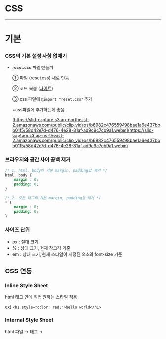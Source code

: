 # CSS

---

# 기본

### CSS의 기본 **설정 사항 없애기**

- reset.css 파일 만들기
    
    ① 파일 (reset.css) 새로 만듬
    
    ② 코드 복붙 ([사이트](https://meyerweb.com/eric/tools/css/reset/))
    
    ③ css 파일에 `@import "reset.css"` 추가
    
    +css파일에 추가하는게 좋음
    
    [https://slid-capture.s3.ap-northeast-2.amazonaws.com/public/clip_videos/b6982c476559498bae1a6e437bbb01f5/58d42e7d-d476-4e28-81af-ad9c9c7cb9a1.webm](https://slid-capture.s3.ap-northeast-2.amazonaws.com/public/clip_videos/b6982c476559498bae1a6e437bbb01f5/58d42e7d-d476-4e28-81af-ad9c9c7cb9a1.webm)
    

### 브라우저와 공간 사이 공백 제거

```css
/* 1. html, body의 기본 margin, padding값 제거 */
html, body {
	margin : 0;
	padding: 0;
}

/* 2. 모든 태그의 기본 margin, padding값 제거 */
* {
	margin : 0;
	padding: 0;
}
```

### 사이즈 단위

- px : 절대 크기
- % : 상대 크기, 현재 창크긱 기준
- em : 상대 크기, 현재 스타일이 지정된 요소의 font-size 기준

## CSS 연동

### Inline Style Sheet

html 태그 안에 직접 원하는 스타일 적용

ex) `<h1 style="color: red;">hello world</h1>`

### Internal Style Sheet

html 파일 → <head> 태그 → <style> 태그 안에 css코드 작성

```html
<head>
	<style>
		<!-- css 코드 작성 -->
	</style>
</head>
```

### External Style Sheet👑

css 파일 따로 만들고, 링크 연결

```html
<head>
	<link rel="stylesheet" href="style.css">
</head>
```

(단축 코드: `link:css`)

---

## 캐스캐이딩

CSS적용의 우선순위

### 1. 순서

나중에 적용한 속성값의 우선순위가 높음

### 2. 디테일

더 구체적으로 작성된 선택자의 우선순위가 높음

```css
/* header > p 지정시 */
header p { color: red; } /* 최종 실행 */
p { color: blue; }
```

### 3. 선택자

<aside>
💡 style > id > class > type

</aside>

---

## css 적용의 우선순위

1. 속성 값 뒤에 !important
2. HTML태그에 inline으로 style속성 지정
3. id선택자 > class선택자, 추상 클래스 (예 `:hover`) > 태그 선택자

# Selector (선택자)

### Type

`tag { 속성: 속성값; }`

지정 태그 안에 있는 내용 모두 선택됨

### Id

`#id {속성: 속성값}`

- ID 여러개 지칭하는 법 : `#id, #id, #id ... {속성:속성값;}`

### C**lass**

`.class {속성:속성값;}`

- class 안의 class 선택하기 : `.class1 .class2 {~;}`

### 이외

- 전체 선택 : `* {속성: 속성값}`
- `tag.class` or `tag#id` (띄어쓰기x) ⇒ tag 중에서 class나 id 찾기
    
    (`tag .class` or `tag #id` ⇒ tag의 자식 중에서 찾기)
    

---

## **combinator (연결자)**

선택자 사이에 관계를 설정하는 방식

### 부모·자식 **지정**

- `부모 자식 {…}` : 부모 안 모든 자식태그에 적용
- `부모 > 자식 {…}` : 직계 자식에게만 적용
- `자식 + 자식 {…}` : 인접 선택자/ 바로 다음에 있는 자매 tag에 지시
- `자식~자식 {…}` : 뒤에 오는 자매 모두에게 지시 (바로 뒤x)

```
a:link { color: red; }
a:visted { color: purple; }

```

```html
<head>
	<stlye>
		h1 { color: red; } // 자식 본인의 속성값 지정
		header { color: blue; } // 부모의 속성값 지정 (뒤에 나왔어도 영향x)
	</style>
</head>

<body>
	<header>
		<h1>naver</h1> // 빨간색 
	</header>
</body>
```

부모태그의 모든 속성이 자식에게 상속x ⇒ 동일한 속성에 다른 속성값을 가진다면 자식은 자신의 속성값을 가짐

### 속성 지정

- `[속성] {...}` : 특정 속성을 가진 요소 모두 선택

```html
<input type="text" placeholder="username" required />
<input type="e-mail" placeholder="e-mail" />
```

```css
input:required { color: blue; } /* required한 input에만 적용 */
input:optional { color: red; } /* required하지 않은 input에 적용 */
```

### 속성-속성값 지정

`tag[속성="속성값"] {~}`

- 지정값 제외 : `tag:not ([속성="속성값"]) {~}`
- 문자열 속성 선택자
    1. `[속성 ~= "string"] {…}`
        
        해당 속성-속성값에 ‘string’이라는 문자열을 포함하고 있다면 모두 포함
        
        - 공백 기준으로 문자열을 인식
            
            ⇒ ex) ‘string’, ‘love string’ 가능 / ‘lovestring’ 불가능  
            
        
        ![https://slid-capture.s3.ap-northeast-2.amazonaws.com/public/capture_markup_images/cfbeaa4ea93f4c8d883e09a2f471fb40/625a0152-30c8-42de-9743-b7e26963306f.png](https://slid-capture.s3.ap-northeast-2.amazonaws.com/public/capture_markup_images/cfbeaa4ea93f4c8d883e09a2f471fb40/625a0152-30c8-42de-9743-b7e26963306f.png)
        
    2. `[속성 ^= "string"] {…}`
        
        해당 속성-속성값이 ‘string’으로 시작하는 요소 모두 포함
        
    3. `[속성 $= "string"] {…}`
        
        해당 속성-속성값이 ‘string’으로 끝나는 요소 모두 포함
        

---

## **pseudo selector**

여러 tag에 하나하나 id나 class 지정하기보다, 효율적으로 순서를 매겨서 지시하는 방법

형제 사이에서의 순서에 따라 요소를 선택

### tag: **nth-child**

- `first-child {…}` 형제 요소 중 가장 첫 요소에 적용
- `last-child {…}` 형제 요소 중 가장 마지막 요소에 적용
- `nth-child(숫자)` 지정한 순서에 적용
- `nth-child(even)` 짝수에 적용
- `nth-child(odd)` 홀수에 적용
- `nth-child(숫자n+숫자)`
    
    ![https://slid-capture.s3.ap-northeast-2.amazonaws.com/public/capture_images/cfbeaa4ea93f4c8d883e09a2f471fb40/ee0e527e-2e0c-4d9b-a995-816062e9472a.png](https://slid-capture.s3.ap-northeast-2.amazonaws.com/public/capture_images/cfbeaa4ea93f4c8d883e09a2f471fb40/ee0e527e-2e0c-4d9b-a995-816062e9472a.png)
    
    ![첫번째 적용 후, 3번째마다 적용됨](https://slid-capture.s3.ap-northeast-2.amazonaws.com/public/capture_images/cfbeaa4ea93f4c8d883e09a2f471fb40/783d50bf-ec9b-4538-8f4a-aec243377282.png)
    
    첫번째 적용 후, 3번째마다 적용됨
    

### tag: **nth-of-type(n)**

동일한 타입들 안에서 순서를 따짐

(even, odd, 2n+1 … 을 넣어서 활용 가능)

- `first-of-type`  첫번째
- `last-of-type` 마지막
- `nth-of-type(2)` 2번째 span 에 적용

### 주의사항

- 타입은 신경X, 오직 순서만 신경
    
    ![https://slid-capture.s3.ap-northeast-2.amazonaws.com/public/capture_markup_images/cfbeaa4ea93f4c8d883e09a2f471fb40/7d02766a-91e9-4931-ab0b-7ad0e59fdddd.png](https://slid-capture.s3.ap-northeast-2.amazonaws.com/public/capture_markup_images/cfbeaa4ea93f4c8d883e09a2f471fb40/7d02766a-91e9-4931-ab0b-7ad0e59fdddd.png)
    
- `tag : first-child` 하면 tag 안에 박스의 first-child도 선택됨
    
    ```html
    <main>
      <p>Hello World</p> // 적용
    	<p>Hello World</p>
    	<div>
    		<p>Hello World</p> // 적용(?)
    	</div>
    </main>
    ```
    
    ```css
    main p:first-child {
      color: red;
    }
    ```
    
    여기서 이렇게 하면 맨 위, 맨 아래 아이콘만 선택되는 것이 아니라 <span>안에 <i>도 선택
    

---

## **pseudo element**

### **::placeholder**

`tag::placeholder {…}`

tag 중 placeholder에만 적용 (입력텍스트에는 적용x)

### **::selection**

`tag::selection {…}`

드래그 된 부분만 적용 (padding 은 적용 안됨)

### ::**first-letter**

`tag::first-letter {…}`

첫번째 글자만 적용

- `first-line` : 첫번째 줄에 적용

# BOX

![https://slid-capture.s3.ap-northeast-2.amazonaws.com/public/image_upload/cfbeaa4ea93f4c8d883e09a2f471fb40/b754122e-ab70-47ee-8c6b-8d23a372e2a8.png](https://slid-capture.s3.ap-northeast-2.amazonaws.com/public/image_upload/cfbeaa4ea93f4c8d883e09a2f471fb40/b754122e-ab70-47ee-8c6b-8d23a372e2a8.png)

## margin

기본으로 body는 margin 값 가짐 (삭제: `margin: 0;`)

### 값 설정

- `margin-top/ left/ right/ botom;`
- `margin: 숫자;` 사방에 다 적용
- `margin: 상 우 하 좌` (시계방향)
- `margin: 상하 좌우`
- **`margin: 0 auto;`**
    
    ![https://slid-capture.s3.ap-northeast-2.amazonaws.com/public/image_upload/b6982c476559498bae1a6e437bbb01f5/82221621-50f9-4316-af34-9b0db6b918d0.png](https://slid-capture.s3.ap-northeast-2.amazonaws.com/public/image_upload/b6982c476559498bae1a6e437bbb01f5/82221621-50f9-4316-af34-9b0db6b918d0.png)
    
    - 가로 정중앙 만들 수 있는 코드
    - space-between은 글자수에 따라 중앙 아닐 수 있음 → auto를 적절히 잘 사용하면 가능

### collapsing margins (마진병합현상)

경계가 닿으면 박스의 margin이 같아지는 현상

![https://slid-capture.s3.ap-northeast-2.amazonaws.com/public/image_upload/cfbeaa4ea93f4c8d883e09a2f471fb40/71735d27-e3c5-42f9-a44a-53e6f131eb27.png](https://slid-capture.s3.ap-northeast-2.amazonaws.com/public/image_upload/cfbeaa4ea93f4c8d883e09a2f471fb40/71735d27-e3c5-42f9-a44a-53e6f131eb27.png)

1. **형제 간의 마진 병합**
    
    인접 형제 박스 간 상하 마진이 겹칠 때⇒ 같거나 큰 값으로 상쇄
    
2. **부모 자식간의 마진 병합**
    
    부모와 첫번째(or 마지막) 자식의 상단(or 하단) 마진이 겹칠 때
    
    → (예상) 자식에 margin-top or bottom 지정 시, 자식만 내려오거나 올라옴
    
    → (실제 실행) 부모도 같이 내려오거나 올라옴 (값의 크기와는 상관없이 상쇄된 마진은 부모 박스의 바깥으로 나타남)
    
    ⇒ 부모 박스에 padding이나 border값을 주어 벽을 만들어 예방 가능
    
3. **빈 요소의 상하 마진이 겹칠 때**
- 상쇄 규칙 예외
    - 박스가 `position: absolute` 된 상태
    - 박스가 `float: left/right` 된 상태 (단, clear 되지 않은 상태)
    - 박스가 `display: flex` 일 때 내부 flexbox item
    - 박스가 `display: grid` 일 때 내부 grid item

---

## **border**

### 속성 지정

- `border: 두께 스타일 색상`
- `border-style` 스타일 변경 ex) solid, dotted …
- `border-radius` 모서리 둥글게 만들기
    - 원 모양 `border-radius: 50%`
    - 특정 모서리만 수정 `border- (top or bottom) - (left or right) - radius : ~;`
        
        
        ![https://slid-capture.s3.ap-northeast-2.amazonaws.com/public/capture_images/b6982c476559498bae1a6e437bbb01f5/bcb5f19b-72ac-43f7-88b3-d7242c174069.png](https://slid-capture.s3.ap-northeast-2.amazonaws.com/public/capture_images/b6982c476559498bae1a6e437bbb01f5/bcb5f19b-72ac-43f7-88b3-d7242c174069.png)
        
        ![https://slid-capture.s3.ap-northeast-2.amazonaws.com/public/capture_images/b6982c476559498bae1a6e437bbb01f5/ae5166a0-fefb-474a-b087-46a7fccc8591.png](https://slid-capture.s3.ap-northeast-2.amazonaws.com/public/capture_images/b6982c476559498bae1a6e437bbb01f5/ae5166a0-fefb-474a-b087-46a7fccc8591.png)
        
- **box사이즈 유지하면서 border만들기**
    
    **`box-sizing: border-box`**
    
    width,height 지정 상태에서 border 지정 
    
    → 크기 유지 위해 박스가 커짐 (width: 50px / border: 30px ⇒ 크기 80px이 됨) 
    
    → **`box-sizing: border-box` 사용** 
    
    **⇒** box사이즈 신경쓰지 않고 border 만들어짐
    
    (width: 50px / border: 30px ⇒ 결과적으로 50px으로 보임)
    

### **border vs outline**

- border : 상자 바깥으로 확장하면서 테두리 적용
- outline : 상자 안쪽으로 테두리 생김

∴ border은 박스 크기가 커짐/ outline은 변화 없음

# Block / Inline

 `display: ~;`

## **block**

1. y축 정렬 형태로 출력 (줄바꿈 현상)
2. width, heigth로 크기 지정 가능
3. 상하 배치 작업 가능

ex) `<div>` `<header>` `<address>` `<p>` 등 대다수

## **inline**

1. x축 정렬 형태로 출력 (한 줄에 다같이 출력)
2. 크기 지정 불가능
3. 상하 배치 작업 불가능

ex)  `<span>` `<a>` `<img>` `<code>` 등 일부 (이거 외우는게 편함)

- box 지정
    - padding : 사방에 작용
    - margin : 좌우만 작용(사방에 만들고 싶다면 block)
- `vartical-align` : inline에만 사용되는 y축 정렬

## **inline-block**

inline&block의 특성 동시 적용

- **장점** : inline 처럼 한 줄이지만 height/ width 가질 수 있음
    
    **단점** : 한 페이지를 채우면 좌우 여백의 크기가 다름
    
    inline이 가지고 있는 미세한 여백을 다루기 까다로움
    

![margin-right 값을 준다고 해도… 과하게 주면 다음줄로 넘어감](https://slid-capture.s3.ap-northeast-2.amazonaws.com/public/capture_images/cfbeaa4ea93f4c8d883e09a2f471fb40/aa89737d-1955-4f90-af69-146d4d8b8690.png)

margin-right 값을 준다고 해도… 과하게 주면 다음줄로 넘어감

![스크롤에 따라 크기가 달라짐](CSS%20e3b504eef37142fa8ab9b5d9e7f08432/Untitled.png)

스크롤에 따라 크기가 달라짐

### float

- 원 사용법 : 이미지와 텍스트 자연스럽게 어우러지게 배치할 때 사용~
    
    ![2022-09-13 21;17;28.PNG](CSS%20e3b504eef37142fa8ab9b5d9e7f08432/2022-09-13_211728.png)
    
- 구 사용법 : (flex, grid 탄생 전) 이를 이용해서 container 정렬했음
    
    새로운 레이어층을 만들어 왼쪽, 오른쪽 끝으로 정렬시 사용
    
    첫 태그 float → 다음 태그 float → 다음 태그 clear
    
    ⇒ 앞에 두 블럭은 일렬로 정렬되고, 세번째부터 아래로 정렬
    
1. `float: none` : 정렬 x
2. `float: left` : 왼쪽 정렬
3. `float: right` : 오른쪽 정렬
- `clear: left/ right/ both` : float 제어 (끄기)
    
    다음 태그가 float로 정렬된 공간 아래로 들어가게 하려면(float 속성을 끄려면) 다음 태그에  넣어주기
    
- 부모의 크기가 정렬하기 작다면 다음줄로 넘어감

# F**lexbox**

inline-block의 단점 극복 → 기본 값 유지하면서 창 크기에 가변적

- 한 줄로 배치
- 내용물의 크기만큼 width 차지
    
    ![block](CSS%20e3b504eef37142fa8ab9b5d9e7f08432/Untitled%201.png)
    
    block
    
    ![flex](CSS%20e3b504eef37142fa8ab9b5d9e7f08432/Untitled%202.png)
    
    flex
    
- height는 컨테이너의 높이만큼 늘어남
    
    ![Untitled](CSS%20e3b504eef37142fa8ab9b5d9e7f08432/Untitled%203.png)
    
- flex-direction: column을 적용하면 height가 지정됨
    
    ## flex의 width와 height
    
    flex를 설정하면 내용물의 크기에 맞춰 width가 지정됨
    
    - 기본값
        
        ```css
        .main-chat {
          margin-top: 120px;
        }
        
        .chat__timestamp {
          background-color: rgba(0, 0, 0, 0.3);
          color: white;
          padding: 15px;
          border-radius: 25px;
        }
        ```
        
        ![Untitled](CSS%20e3b504eef37142fa8ab9b5d9e7f08432/Untitled%204.png)
        
    
    - flex 설정 시
        
        ```css
        .main-chat {
          margin-top: 120px;
          display: flex;
        }
        ```
        
        ![Untitled](CSS%20e3b504eef37142fa8ab9b5d9e7f08432/Untitled%205.png)
        
    
    - flex-direction: column; 적용시
        
        ```css
        .main-chat {
          margin-top: 120px;
          display: flex;
          flex-direction: column;
        }
        ```
        
        ![Untitled](CSS%20e3b504eef37142fa8ab9b5d9e7f08432/Untitled%206.png)
        
        - 다시 늘어난 이유?
            
            수직, 수평이 뒤바뀌어서 현재 width가 아닌 내용물에 맞게 height가 적용된 상태
            
    - align-items: center; 적용
        
        ```css
        .main-chat {
          margin-top: 120px;
          display: flex;
          flex-direction: column;
        	align-items: center;
        }
        ```
        
        ![Untitled](CSS%20e3b504eef37142fa8ab9b5d9e7f08432/Untitled%207.png)
        
        다시 줄어들었다
        
        이유는... 나도 모름
        

## container 속성

flex item들의 부모인 container에 지정하는 속성

- `display : flex`

### flex-direction

정렬 방향 지정

- `row` 왼→오 정렬
    
    ![Untitled](CSS%20e3b504eef37142fa8ab9b5d9e7f08432/Untitled%208.png)
    
- `row-reverse` 오→왼 정렬
    
    (reverse: start 와 end의 순서도 뒤바뀜)
    
    ![Untitled](CSS%20e3b504eef37142fa8ab9b5d9e7f08432/Untitled%209.png)
    
- `column` 위→아래 정렬
    
    (justify-content & align-items 의 축이 뒤바뀜)
    
- `column-reverse` 아래→위 정렬
- 사용 예시 (box의 순서 뒤집기)
    
    파랑 이용해서 빨강 만들기
    
    ![https://slid-capture.s3.ap-northeast-2.amazonaws.com/public/capture_markup_images/b6982c476559498bae1a6e437bbb01f5/f01b1be7-cc2c-4fb2-a59a-b44e26e09219.png](https://slid-capture.s3.ap-northeast-2.amazonaws.com/public/capture_markup_images/b6982c476559498bae1a6e437bbb01f5/f01b1be7-cc2c-4fb2-a59a-b44e26e09219.png)
    
    1. **modifier 추가**
        
        ![https://slid-capture.s3.ap-northeast-2.amazonaws.com/public/capture_markup_images/b6982c476559498bae1a6e437bbb01f5/600f371f-45b1-421f-8905-8e6c04f57600.png](https://slid-capture.s3.ap-northeast-2.amazonaws.com/public/capture_markup_images/b6982c476559498bae1a6e437bbb01f5/600f371f-45b1-421f-8905-8e6c04f57600.png)
        
        파랑 태그를 그대로 복사한 다음, modifier (–own)을 붙여 다른 속성 부여하기
        
    
    **2. 태그의 순서 바꾸기**
    
    - `order: n;`
        
        현재 요소의 배치 순서를 지정 (오름차순으로 정렬)
        
        - flex 자식만 사용 가능
        - 단점: 자식수가 많아지면 써야할 코드 많아짐
        
        ![https://slid-capture.s3.ap-northeast-2.amazonaws.com/public/capture_markup_images/b6982c476559498bae1a6e437bbb01f5/753ee2ec-dd3b-46a6-9df6-55edf62b30f4.png](https://slid-capture.s3.ap-northeast-2.amazonaws.com/public/capture_markup_images/b6982c476559498bae1a6e437bbb01f5/753ee2ec-dd3b-46a6-9df6-55edf62b30f4.png)
        
        ![https://slid-capture.s3.ap-northeast-2.amazonaws.com/public/capture_markup_images/b6982c476559498bae1a6e437bbb01f5/27728793-7533-43bb-92a7-4a53078b4907.png](https://slid-capture.s3.ap-northeast-2.amazonaws.com/public/capture_markup_images/b6982c476559498bae1a6e437bbb01f5/27728793-7533-43bb-92a7-4a53078b4907.png)
        
        ![html은 bubble → time 순서로 작성되어있으나 order을 지정해주자 오름차순으로 정렬됨 (0이 먼저)](https://slid-capture.s3.ap-northeast-2.amazonaws.com/public/capture_images/b6982c476559498bae1a6e437bbb01f5/eb622466-c672-4316-a3b5-b6094308d171.png)
        
        html은 bubble → time 순서로 작성되어있으나 order을 지정해주자 오름차순으로 정렬됨 (0이 먼저)
        
    1. **row-reverse**
        
        `flex-direction: row-reverse;`
        
        이거 한 방이면 순서가 거꾸로 바뀐다
        
        - flex 자식만 사용 가능
        - 단점: 세세하게 순서 지정 불가
        

### flex-wrap

container안의 요소들이 강제로 한줄에 배치 or 여러행으로 나눌 것인지 결정

- `nowrap` (기본값)
    
    화면 크기를 줄여도 요소 크기를 줄여 한 줄에 모두 배치
    
    ![Untitled](CSS%20e3b504eef37142fa8ab9b5d9e7f08432/Untitled%2010.png)
    

- `wrap`
    
    화면이 꽉 차면 다음 줄로 넘어감
    
    ![Untitled](CSS%20e3b504eef37142fa8ab9b5d9e7f08432/Untitled%2011.png)
    

- `wrap-reverse`
    
    위에서부터 거꾸로 줄세우기
    
    ![Untitled](CSS%20e3b504eef37142fa8ab9b5d9e7f08432/Untitled%2012.png)
    

### flex-flow

`flex-flow: direction wrap여부`

flex-direction, flex-wrap을 혼합해서 쓸 수 있음

### justify-content

아이템을 배치하는 방법

### 기본축 설정

컨테이너는 주축과 교차축을 가지고 있음

![Untitled](CSS%20e3b504eef37142fa8ab9b5d9e7f08432/Untitled%2013.png)

- **y축 정렬**
    
    `align-items: ~;`
    
    body의 height 설정하고 적용해야 함 (height: 100vh)
    
    - 설정하지 않으면 body가 안의 tag의 값에 맞춰져 있어서 변화 없을 수 있음

- **속성값**
    - `center`
    - `flex-end` : 끝 정렬
    - `flex-start`: 기본값
    - `space-evenly`: 빈 공간 같은 크기로 나누어 배치
    - `space-around` / `space-between` …
    
    ![https://slid-capture.s3.ap-northeast-2.amazonaws.com/public/image_upload/cfbeaa4ea93f4c8d883e09a2f471fb40/fcbf428a-9564-4056-8ce9-c70a0ff44839.png](https://slid-capture.s3.ap-northeast-2.amazonaws.com/public/image_upload/cfbeaa4ea93f4c8d883e09a2f471fb40/fcbf428a-9564-4056-8ce9-c70a0ff44839.png)
    

# **position**

## **fixed**

`position: fixed;`

- 스크롤 내려도 지정된 위치 그대로 있음
- fixed 하는 순간, 아예 다른 레이어가 됨 (맨위 레이어)
    
    아래에 태그를 작성하면 밑으로 놓이는게 아니라 아래 깔리는 형태가 됨
    
    (z-index로 레이어 변경 가능)
    

![fixed 된 상태에서 top/ bottom/ left/ right 로 위치 설정하면](https://slid-capture.s3.ap-northeast-2.amazonaws.com/public/capture_images/cfbeaa4ea93f4c8d883e09a2f471fb40/912d2275-ad8d-4d91-8954-b34c16846e4e.png)

fixed 된 상태에서 top/ bottom/ left/ right 로 위치 설정하면

![아예 위로 올라감. wheat 색깔 네모는 스크롤 내려도 계속 저 자리에 있음](https://slid-capture.s3.ap-northeast-2.amazonaws.com/public/capture_images/cfbeaa4ea93f4c8d883e09a2f471fb40/c9563345-bb39-4078-a300-b64e90f12e81.png)

아예 위로 올라감. wheat 색깔 네모는 스크롤 내려도 계속 저 자리에 있음

## **static**

`position: static;`

- 레이아웃이 박스를 처음 위치하는 곳에 둠
- top/bottom/left… 사용 불가 (쓰려면 relative)

## **relative**

`position: relative;`

`top/ bottom/ left/ right: 숫자;`

- 자기 자신을 기준으로 위치 적용
- top/ bottom/ left/ right 방향에서 숫자 만큼 떨어짐
    
    (top: 10px; 하면 위로 이동하는게 아니라 아래로 10px만큼 이동)
    

![https://slid-capture.s3.ap-northeast-2.amazonaws.com/public/capture_images/cfbeaa4ea93f4c8d883e09a2f471fb40/307013c3-4f11-4bd4-b636-eee60e1bebf7.png](https://slid-capture.s3.ap-northeast-2.amazonaws.com/public/capture_images/cfbeaa4ea93f4c8d883e09a2f471fb40/307013c3-4f11-4bd4-b636-eee60e1bebf7.png)

![https://slid-capture.s3.ap-northeast-2.amazonaws.com/public/capture_images/cfbeaa4ea93f4c8d883e09a2f471fb40/d1bb932a-d26b-4844-9725-3d7bab562f94.png](https://slid-capture.s3.ap-northeast-2.amazonaws.com/public/capture_images/cfbeaa4ea93f4c8d883e09a2f471fb40/d1bb932a-d26b-4844-9725-3d7bab562f94.png)

## **absolute**

`position: absolute;`

`top/ bottom/ left/ right: 숫자;`

- 새로운 레이어를 형성, 제일 위로 떠서 위치 선정
- 아래에 태그를 작성 시, 밑으로 놓이는게 아니라 아래 깔리는 형태가 됨
    
    (z-index 설정해서 레이어 수정 가능)
    
- 적용 시, width/ height이 적용되어 있지 않다면 자식의 사이즈에 맞춰 줄어듬
- 가장 가까운 relative한 부모 기준 (없으면 body 기준)

![green의 부모 = div, div에 relative 설정](https://slid-capture.s3.ap-northeast-2.amazonaws.com/public/capture_images/cfbeaa4ea93f4c8d883e09a2f471fb40/31702fd7-89e1-45b5-9eb8-55f8c39a27ee.png)

green의 부모 = div, div에 relative 설정

![div 안에서 초록박스 움직임](https://slid-capture.s3.ap-northeast-2.amazonaws.com/public/capture_images/cfbeaa4ea93f4c8d883e09a2f471fb40/af25b30b-fa11-450c-8c70-138100af1d65.png)

div 안에서 초록박스 움직임

- 스크롤 맨 밑에 놓고 싶다면 꼭 body에 relative 적용할 것
    - body에 relative 설정 시: 찐으로 스크롤 내리면 제일 밑에 있음
        
        ![https://slid-capture.s3.ap-northeast-2.amazonaws.com/public/image_upload/cfbeaa4ea93f4c8d883e09a2f471fb40/676112d5-a407-43e4-8cda-6418e6baf738.png](https://slid-capture.s3.ap-northeast-2.amazonaws.com/public/image_upload/cfbeaa4ea93f4c8d883e09a2f471fb40/676112d5-a407-43e4-8cda-6418e6baf738.png)
        
    - body에 relative 미설정 시: 펼쳤을 때 보이는 화면 기준으로 이동
        
        ex) bottom: 0px → 스크롤을 내리기 전에는 맨 밑 스크롤을 내리면 밑에 공간 더 있음
        
        ![https://slid-capture.s3.ap-northeast-2.amazonaws.com/public/image_upload/cfbeaa4ea93f4c8d883e09a2f471fb40/12f02250-c25f-4a03-aee1-3d275b98c974.png](https://slid-capture.s3.ap-northeast-2.amazonaws.com/public/image_upload/cfbeaa4ea93f4c8d883e09a2f471fb40/12f02250-c25f-4a03-aee1-3d275b98c974.png)
        

- **absolute 요소를 부모 정중앙에 놓기**
    - absolte 요소에 top: 50%, letf: 50% 를 선언하면, 요소의 좌상단 꼭지점이 정중앙에 옴
    - transform: translate (-50%, -50%); 하면 요소의 크기를 기준으로 너비와 높이의 50%만큼 좌상으로 이동하니까 정중앙으로 옴
        
        

## **레이어 설정하기**

`z-index: ~;`

- default: 0
- 숫자가 작을수록 밑의 layer, 클수록 위의 layer
- `position: fixed/absolute` 에 이용 가능.

![Untitled](CSS%20e3b504eef37142fa8ab9b5d9e7f08432/Untitled%2014.png)

# **states**

## **active**

`tag:active {…}`

마우스로 누르는 동안 적용

![https://slid-capture.s3.ap-northeast-2.amazonaws.com/public/capture_images/cfbeaa4ea93f4c8d883e09a2f471fb40/d03dee8d-3ae1-4eed-8f89-cb998ec7927f.png](https://slid-capture.s3.ap-northeast-2.amazonaws.com/public/capture_images/cfbeaa4ea93f4c8d883e09a2f471fb40/d03dee8d-3ae1-4eed-8f89-cb998ec7927f.png)

![Untitled](CSS%20e3b504eef37142fa8ab9b5d9e7f08432/Untitled%2015.png)

## **hover**

`tag:hover {…}`

마우스를 올리기만 하면 적용

- button 에게 속성을 하나라도 부여하면 지정되어 있던 border 속성을 잃어버림 (완전 이해x)

## **focus**

`tag:focus {…}`

선택이 되면 적용

![input 같은 경우, 입력하려고 하면 속성 적용](https://slid-capture.s3.ap-northeast-2.amazonaws.com/public/capture_images/cfbeaa4ea93f4c8d883e09a2f471fb40/11203e96-f4a2-4993-913a-9d4da0a1f283.png)

input 같은 경우, 입력하려고 하면 속성 적용

- 클릭했을 때 생기는 테두리 없애기

`tag: focus, tag: active {outline: none; }`

## link / **visited**

- `a:link {…}` : 방문한 적 없는 링크에 적용
- `a:visited {…}` : 방문한 적 있는 링크에 적

## **focus-within**

`tag:focus-within {…}`

tag의 자식이 focused(선택)되면 tag에게 적용

![https://slid-capture.s3.ap-northeast-2.amazonaws.com/public/capture_images/cfbeaa4ea93f4c8d883e09a2f471fb40/f2a433eb-45d3-4c76-8e75-d3a1cca116b3.png](https://slid-capture.s3.ap-northeast-2.amazonaws.com/public/capture_images/cfbeaa4ea93f4c8d883e09a2f471fb40/f2a433eb-45d3-4c76-8e75-d3a1cca116b3.png)

![선택x](https://slid-capture.s3.ap-northeast-2.amazonaws.com/public/capture_images/cfbeaa4ea93f4c8d883e09a2f471fb40/95cf7bd2-9021-47ad-bab7-1254acdc6ff3.png)

선택x

![안에 칸 하나 선택되니까 form의 border 변함!](https://slid-capture.s3.ap-northeast-2.amazonaws.com/public/capture_images/cfbeaa4ea93f4c8d883e09a2f471fb40/79bd2a20-ecf2-464d-8118-02af07659ff1.png)

안에 칸 하나 선택되니까 form의 border 변함!

## **연계 사용**

- `tag1:state tag2 {…}`
    
    tag1이 state 일 때 → tag2에 …적용
    

![https://slid-capture.s3.ap-northeast-2.amazonaws.com/public/capture_markup_images/cfbeaa4ea93f4c8d883e09a2f471fb40/e42f4673-467d-4643-a5c4-05549b464ea8.png](https://slid-capture.s3.ap-northeast-2.amazonaws.com/public/capture_markup_images/cfbeaa4ea93f4c8d883e09a2f471fb40/e42f4673-467d-4643-a5c4-05549b464ea8.png)

![ form에 hover하면, input의 background-color적용](https://slid-capture.s3.ap-northeast-2.amazonaws.com/public/capture_images/cfbeaa4ea93f4c8d883e09a2f471fb40/ac66302b-ee77-41ee-a3c7-08a4bff29dc0.png)

 form에 hover하면, input의 background-color적용

- `tag1:state tag2:state {…}`
    
    두 조건이 모두 맞을때 … 실행
    

![https://slid-capture.s3.ap-northeast-2.amazonaws.com/public/capture_images/cfbeaa4ea93f4c8d883e09a2f471fb40/64c73c21-3be7-4352-bbb9-c6945aee2f4b.png](https://slid-capture.s3.ap-northeast-2.amazonaws.com/public/capture_images/cfbeaa4ea93f4c8d883e09a2f471fb40/64c73c21-3be7-4352-bbb9-c6945aee2f4b.png)

![https://slid-capture.s3.ap-northeast-2.amazonaws.com/public/capture_images/cfbeaa4ea93f4c8d883e09a2f471fb40/e42726e3-810a-4be8-83f8-d0126f9c89cd.png](https://slid-capture.s3.ap-northeast-2.amazonaws.com/public/capture_images/cfbeaa4ea93f4c8d883e09a2f471fb40/e42726e3-810a-4be8-83f8-d0126f9c89cd.png)

![form 위에 마우스 올라가있고, input 선택되니까 실행](https://slid-capture.s3.ap-northeast-2.amazonaws.com/public/capture_images/cfbeaa4ea93f4c8d883e09a2f471fb40/8b6ba9d5-a20a-4739-b065-edd7501a57a4.png)

form 위에 마우스 올라가있고, input 선택되니까 실행

# 주요 속성

## 글자 속성

- `font-family: 폰트명, 폰트명…` : 폰트 선택
    - 입력한 순서대로 우선순위 적용
    - 브라우저마다 지원 폰트 다르므로 여러 개 작성하기
        
        맨 마지막은 `sans-serif` ⇒ 모든 브라우저에서 지원하므로 디폴트값임
        
- `font-weight` : 글씨 두께 (100~900 사이의 수/ bold)
- `font-size`
- `font-style` : `italic` (기울이기) … 등등
- `text-align` : 글씨 x축 정렬
- `line-height: n`  : 줄높이 설정 (한줄일 경우 y축 높이 조절 가능)
- `text-transform: uppercase;` : 대문자 변환 (html에서 소문자로 작성됐을 시)
- `text-decoration: none;` 기본 글자 설정 없애기 (ex) 링크의 밑줄)
- **사이트 [google fonts](https://fonts.google.com) 사용**
    1.  - html
    2. @import - css
        
        ① @import 복사해서 css 맨 상단에 복사
        
        ② font-family 복붙
        

## **크기 조정**

`width/ height: ~;`

- px : 고정값 / % : 가변값 (부모의 크기 지정되어야 가능)
- 부모크기 기준으로 퍼센트 결정
- width/ height 하나만 써도, 비율에 맞춰 크기 조정 됨
- vh= viewpoint height (screen 화면을 꽉 채우는 높이)
    
    vw= viewpoint width (100vw썼는데 스크롤바 생겼다면 기본 margin, padding이 설정되어있을 가능성 있음)
    

## backgrond

- `background-color : color`
- `background-image : url(이미지 경로)`
    - `<img>` vs `background-image`
        - 디자인적으로 꾸밀 수 있는건 ⇒ background-image
        - 콘텐츠, 정보 전달 ⇒ img (alt를 표기함으로써 웹접근성에 좋고, 성능 측면에서 효율적)
- `background-repeat: ~`
    - `no-repeat` 반복 x
    - `repeat-x` x축으로 반복
    - `repeat-y` y축으로 반복
- `background-position : top/ bottom/ center/ left/ right`
    
    공간 안에서 이미지의 좌표를 변경
    
- `background: color url(이미지 경로) no-repeat left;`
    
    이렇게 한 줄에 함께 쓸 수도 있음
    

## **색상 설정**

- #000000
- **rgb (red green blue) →** rgb(000, 000, 000)
- rgba(000, 000, 000, 0)
    - a는 알파 → 투명도
    - 맨 끝 : 0 = 투명/ 1= 불투명

## 이외

- `box-shadow: inset;` 박스 안쪽에 그림자 효과
- `overflow-축: hidden / scroll`
    
    크기를 넘어서는 부분을 숨길지/ 스크롤 가능하게 할지
    
- `cursor : 속성값` 마우스 포인터 모양 변경
    - pointer (손가락)
    - not-allowed (선택 안됨)
    - progress (로딩중)
- `object-fit: cover;` 사진 사이즈 비율 유지
- `list-style: none`  ol, ul의 순서표시 삭제

## **form의 attributes**

- `form: action="…"` 어떤 페이지로 data 보낼건지 지정
    - ex) `form: action="friends.html"`
        
        input 실행시, friends 라는 html 파일이 이어서 실행
        
- `form: method="…"`
    - `form: method="post"` 백엔드 서버에 정보 전송
    - `form: method="get"` 서버 없어도 됨
        
        (보안에 취약 url에 포함되어도 상관없는 정보들만)
        
        - 하위 input 에 name 설정할 것
        
        ![html 작성/ 위 username, 아래 password](CSS%20e3b504eef37142fa8ab9b5d9e7f08432/Untitled%2016.png)
        
        html 작성/ 위 username, 아래 password
        
        ![input에 입력해서 login 클릭하면](CSS%20e3b504eef37142fa8ab9b5d9e7f08432/Untitled%2017.png)
        
        input에 입력해서 login 클릭하면
        
        ![url에 이렇게 표시된다](CSS%20e3b504eef37142fa8ab9b5d9e7f08432/Untitled%2018.png)
        
        url에 이렇게 표시된다
        
    

---

## **변수 만들기**

설정값을 변수로 만들어놓아 효율적

- 생성 `:root {a:b}`
- 사용 `var(a)` ⇒ b
    
    ![https://slid-capture.s3.ap-northeast-2.amazonaws.com/public/capture_markup_images/cfbeaa4ea93f4c8d883e09a2f471fb40/1370d85e-35dd-4205-a846-6d2d46769dec.png](https://slid-capture.s3.ap-northeast-2.amazonaws.com/public/capture_markup_images/cfbeaa4ea93f4c8d883e09a2f471fb40/1370d85e-35dd-4205-a846-6d2d46769dec.png)
    

# **아이콘**

(svg: 픽셀 없는 이미지, 좌표로 되어있어서 무한으로 늘릴 수 있음)

- 이용 사이트: [heroicons](https://heroicons.com/) / [fontawesome](https://fontawesome.com/v5.15/icons?d=gallery&p=2)

### **적용 방법**

1. code kit를 body 맨 아래 넣음
    
    ```jsx
    <script
          src="https://kit.fontawesome.com/6478f529f2.js"
          crossorigin="anonymous"
        ></script>
    ```
    
2. html 에 복붙
    
    ![https://slid-capture.s3.ap-northeast-2.amazonaws.com/public/capture_markup_images/b6982c476559498bae1a6e437bbb01f5/e73f63bb-2833-416c-b31a-053ae8744863.png](https://slid-capture.s3.ap-northeast-2.amazonaws.com/public/capture_markup_images/b6982c476559498bae1a6e437bbb01f5/e73f63bb-2833-416c-b31a-053ae8744863.png)
    

### **아이콘 사이즈 변경**

1. **html** : 태그에 `fa-size` 추가 
    
    `<i class="~fa-lg"> </i>`
    
    - size: g, 2x, 3x, xs …
2. **css :** 글자와 같이 크기 수정
    
    `i {font-size: 속성값}`
    

### **아이콘 움직이기**

i는 텍스트와 같기 때문에 움직이려면 span이나 다른 블럭으로 감싸줘야함

### 아이콘에 링크 넣기

`<a href="파일명/링크”><i class=”아이콘”></i></a>`

a태그로 아이콘 감싸주기

![Untitled](CSS%20e3b504eef37142fa8ab9b5d9e7f08432/Untitled%2019.png)

![Untitled](CSS%20e3b504eef37142fa8ab9b5d9e7f08432/Untitled%2020.png)